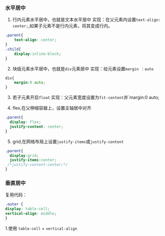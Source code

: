 
### 水平居中
1. 行内元素水平居中，也就是文本水平居中
实现：在父元素内设置`text-align: center;`,如果子元素不是行内元素，将其变成行内。
```css
.parent{
	text-align: center;
}
.child{
	display:inline-block;
}
```
2. 块级元素水平居中，也就是`div`元素居中
实现：给元素设置`margin ：auto`
```css
div{
	margin:0 auto;
}
```
3. 若子元素开启`float`
实现：父元素宽度设置为`fit-content`并`margin:0 auto;


4. flex,在父伸缩容器上，设置主轴居中对齐
```css
.parent{
  display: flex;
  justify-content: center;
}
```
5. grid,在网格布局上设置`justify-items`或`justify-content`
```css
.parent{
  display:grid;
  justify-items:center;
 /*justify-content:center;*/
}
```

### 垂直居中


复用代码：
  ```css
.outer {  
 display: table-cell;  
 vertical-align: middle;  
}
```



1.使用   `table-cell` + `vertical-align`
```css


```
